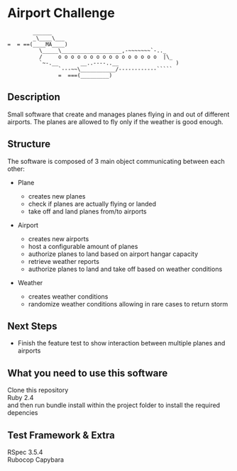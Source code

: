 Airport Challenge
=================

```
        ______
        _\____\___
=  = ==(____MA____)
          \_____\___________________,-~~~~~~~`-.._
          /     o o o o o o o o o o o o o o o o  |\_
          `~-.__       __..----..__                  )
                `---~~\___________/------------`````
                =  ===(_________)

```

Description
---------
Small software that create and manages planes flying in and out of different airports.
The planes are allowed to fly only if the weather is good enough.

Structure
---------
The software is composed of 3 main object communicating between each other:
- Plane
  - creates new planes
  - check if planes are actually flying or landed
  - take off and land planes from/to airports  

- Airport
  - creates new airports
  - host a configurable amount of planes
  - authorize planes to land based on airport hangar capacity
  - retrieve weather reports
  - authorize planes to land and take off based on weather conditions  

- Weather
  - creates weather conditions
  - randomize weather conditions allowing in rare cases to return storm  

Next Steps
---------  
- Finish the feature test to show interaction between multiple planes and airports

What you need to use this software
---------
Clone this repository  
Ruby 2.4  
and then run bundle install within the project folder to install the required depencies

Test Framework & Extra
---------
RSpec 3.5.4  
Rubocop
Capybara
